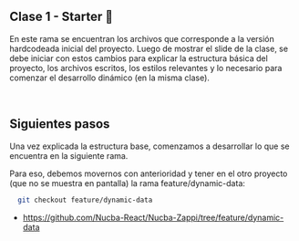 ## Clase 1 - Starter  🍕

En este rama se encuentran los archivos que corresponde a la versión hardcodeada inicial del proyecto.
Luego de mostrar el slide de la clase, se debe iniciar con estos cambios para explicar la estructura básica del proyecto, los archivos escritos, los estilos relevantes y lo necesario para comenzar el desarrollo dinámico (en la misma clase).

<br>

## Siguientes pasos

Una vez explicada la estructura base, comenzamos a desarrollar lo que se encuentra en la siguiente rama.

Para eso, debemos movernos con anterioridad y tener en el otro proyecto (que no se muestra en pantalla) la rama feature/dynamic-data:

```bash
  git checkout feature/dynamic-data
```
* https://github.com/Nucba-React/Nucba-Zappi/tree/feature/dynamic-data
